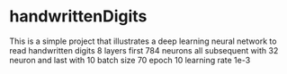 # handwrittenDigits
This is a simple project that illustrates a deep learning neural network to read handwritten digits
8 layers first 784 neurons all subsequent with 32 neuron and last with 10 
batch size 70
epoch 10
learning rate 1e-3
